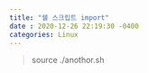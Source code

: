 ```yaml
---
title: "쉘 스크립트 import"
date : 2020-12-26 22:19:30 -0400
categories: Linux
---
```



> source ./anothor.sh
